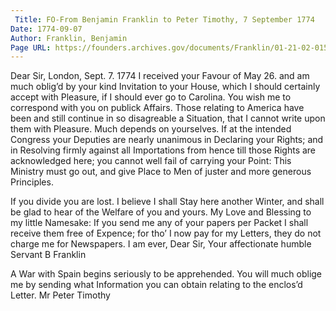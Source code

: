 ```yaml
---
 Title: FO-From Benjamin Franklin to Peter Timothy, 7 September 1774
Date: 1774-09-07
Author: Franklin, Benjamin
Page URL: https://founders.archives.gov/documents/Franklin/01-21-02-0155
---
```


Dear Sir,
London, Sept. 7. 1774
I received your Favour of May 26. and am much oblig’d by your kind Invitation to your House, which I should certainly accept with Pleasure, if I should ever go to Carolina.
You wish me to correspond with you on publick Affairs. Those relating to America have been and still continue in so disagreable a Situation, that I cannot write upon them with Pleasure. Much depends on yourselves. If at the intended Congress your Deputies are nearly unanimous in Declaring your Rights; and in Resolving firmly against all Importations from hence till those Rights are acknowledged here; you cannot well fail of carrying your Point: This Ministry must go out, and give Place to Men of juster and more generous Principles.

If you divide you are lost.
I believe I shall Stay here another Winter, and shall be glad to hear of the Welfare of you and yours. My Love and Blessing to my little Namesake: If you send me any of your papers per Packet I shall receive them free of Expence; for tho’ I now pay for my Letters, they do not charge me for Newspapers. I am ever, Dear Sir, Your affectionate humble Servant
B Franklin

A War with Spain begins seriously to be apprehended.
You will much oblige me by sending what Information you can obtain relating to the enclos’d Letter.
Mr Peter Timothy


